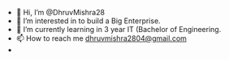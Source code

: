 - 👋 Hi, I’m @DhruvMishra28
- 👀 I’m interested in to build a Big Enterprise.
- 🌱 I’m currently learning in 3 year IT (Bachelor of Engineering.
- 📫 How to reach me dhruvmishra2804@gmail.com
- 

<!---
DhruvMishra28/DhruvMishra28 is a ✨ special ✨ repository because its `README.md` (this file) appears on your GitHub profile.
You can click the Preview link to take a look at your changes.
--->
